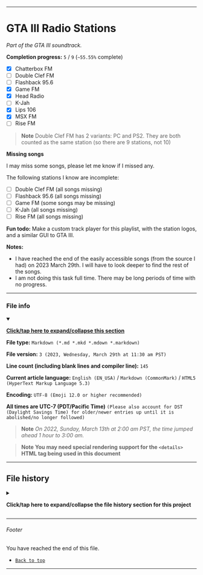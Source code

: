 
***

# GTA III Radio Stations

_Part of the GTA III soundtrack._

<!-- [See a metadata list overview of the stations](MetaIndex.ls.txt) **Link may not work** !-->

**Completion progress:** `5` / `9` (`~55.55%` complete)

- [x] Chatterbox FM
- [ ] Double Clef FM
- [ ] Flashback 95.6
- [x] Game FM
- [x] Head Radio
- [ ] K-Jah
- [x] Lips 106
- [x] MSX FM
- [ ] Rise FM

> **Note** Double Clef FM has 2 variants: PC and PS2. They are both counted as the same station (so there are 9 stations, not 10)

**Missing songs**

I may miss some songs, please let me know if I missed any.

The following stations I know are incomplete:

- [ ] Double Clef FM (all songs missing)
- [ ] Flashback 95.6 (all songs missing)
- [ ] Game FM (some songs may be missing)
- [ ] K-Jah (all songs missing)
- [ ] Rise FM (all songs missing)

**Fun todo:** Make a custom track player for this playlist, with the station logos, and a similar GUI to GTA III.

**Notes:**

- I have reached the end of the easily accessible songs (from the source I had) on 2023 March 29th. I will have to look deeper to find the rest of the songs.
- I am not doing this task full time. There may be long periods of time with no progress.

***

### File info

<details open><summary><p lang="en"><b><u>Click/tap here to expand/collapse this section</u></b></p></summary>

**File type:** `Markdown (*.md *.mkd *.mdown *.markdown)`

**File version:** `3 (2023, Wednesday, March 29th at 11:30 am PST)`

**Line count (including blank lines and compiler line):** `145`

**Current article language:** `English (EN_USA)` / `Markdown (CommonMark)` / `HTML5 (HyperText Markup Language 5.3)`

**Encoding:** `UTF-8 (Emoji 12.0 or higher recommended)`

**All times are UTC-7 (PDT/Pacific Time)** `(Please also account for DST (Daylight Savings Time) for older/newer entries up until it is abolished/no longer followed)`

> **Note** _On 2022, Sunday, March 13th at 2:00 am PST, the time jumped ahead 1 hour to 3:00 am._

> **Note** **You may need special rendering support for the `<details>` HTML tag being used in this document**

</details>

***

## File history

<details><summary><p lang="en"><b>Click/tap here to expand/collapse the file history section for this project</b></p></summary>

<details><summary><p lang="en"><b>Version 1 (2023, Monday, March 27th at 3:11 pm PST)</b></p></summary>

**This version was made by:** [`@seanpm2001`](https://github.com/seanpm2001/)

> **Note** _The first release_

> Changes:

- [x] Started the file
- [x] Added the title section
- [x] Added the Station listing
- [x] Added a fun todo
- [x] Added the file version timestamp
- [ ] No other changes in version 1

</details>

<details><summary><p lang="en"><b>Version 2 (2023, Tuesday, March 28th at 12:46 pm PST)</b></p></summary>

**This version was made by:** [`@seanpm2001`](https://github.com/seanpm2001/)

> **Note** _The second release._

> Changes:

- [x] Updated the Station listing
- - [x] Checked 2 entries
- - [x] Added a percentage for the completion progress
- [x] Added the missing songs section
- [x] Updated the file version timestamp
- [ ] No other changes in version 2

</details>

<details><summary><p lang="en"><b>Version 3 (2023, Wednesday, March 29th at 11:30 am PST)</b></p></summary>

**This version was made by:** [`@seanpm2001`](https://github.com/seanpm2001/)

> **Note** _The third release, a slight overhaul_

> Changes:

- [x] Updated the Station listing
- - [x] Checked 1 entry
- - [x] Updated the percentage for the completion progress
- [x] Updated the missing songs section
- [x] Added the notes section
- [x] Removed the file version timestamp in place of the file info and file history sections
- [x] Added the `file info` section
- - [x] Added the version number
- - [x] Added the version date
- - [x] Added the line count
- [x] Added the `file history` section
- - [x] Added an entry for version 1
- - [x] Added an entry for version 2
- - [x] Added an entry for version 3
- [x] Added the footer
- [ ] No other changes in version 3

</details>

</details>

***

###### Footer

You have reached the end of this file.

- [`Back to top`](#GTA-III-Radio-Stations)

***
